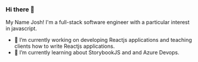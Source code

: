 ### Hi there 👋

My Name Josh! I'm a full-stack software engineer with a particular interest in javascript. 

- 🔭 I’m currently working on developing Reactjs applications and teaching clients how to write Reactjs applications.
- 🌱 I’m currently learning about StorybookJS and and Azure Devops.

<!--
**JDoro/jdoro** is a ✨ _special_ ✨ repository because its `README.md` (this file) appears on your GitHub profile.

Here are some ideas to get you started:

- 🔭 I’m currently working on ...
- 🌱 I’m currently learning ...
- 👯 I’m looking to collaborate on ...
- 🤔 I’m looking for help with ...
- 💬 Ask me about ...
- 📫 How to reach me: ...
- 😄 Pronouns: ...
- ⚡ Fun fact: ...
-->
